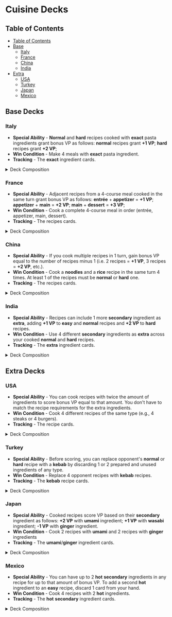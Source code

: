 # Cuisine Decks

## Table of Contents

- [Table of Contents](#table-of-contents)
- [Base](#base-decks)
  - [Italy](#italy)
  - [France](#france)
  - [China](#china)
  - [India](#india)
- [Extra](#extra-decks)
  - [USA](#usa)
  - [Turkey](#turkey)
  - [Japan](#japan)
  - [Mexico](#mexico)

## Base Decks

### Italy

- **Special Ability** - **Normal** and **hard** recipes cooked with **exact** pasta ingredients
grant bonus VP as follows: **normal** recipes grant **+1 VP**; **hard** recipes grant **+2 VP**;
- **Win Condition** - Make 4 meals with **exact** pasta ingredient.
- **Tracking** - The **exact** ingredient cards.

<details>
  <summary>Deck Composition</summary>

- Utensil Cards (3)
- Ingredient Cards (26)
  - Primary (14):
    - Spaghetti (2)
    - Fettuccine (2)
    - Tagliatelle (2)
    - Lasagna Sheets (2)
    - Ravioli (2)
    - Penne (2)
    - Gnocchi (2)
  - Secondary (9)
  - Optional (3):
    - Basil
    - Olive Oil
    - Parmigiano
- Recipe Cards (14):
  - Easy Recipes (4)
    - Pasta Aglio e Olio [kitchenware]
    - Penne al Pomodoro [cookware]
    - Cacio e Pepe [tableware]
    - Gnocchi alla Panna [kitchenware]
  - Normal Recipes (6)
    - Spaghetti Carbonara (Spaghetti) [cookware]
    - Fettuccine Alfredo (Fettuccine) [tableware]
    - Lasagna Verde (Lasagna Sheets) [kitchenware]
    - Tagliatelle alla Bolognese (Tagliatelle) [cookware]
    - Gnocchi alla Sorrentina (Gnocchi) [tableware]
    - Penne all’Arrabbiata (Penne) [kitchenware]
  - Hard Recipes (4)
    - Ravioli Burro e Salvia (Ravioli) [cookware]
    - Lasagna al Forno (Lasagna Sheets) [tableware]
    - Fettuccine ai Porcini e Tartufo (Fettuccine) [kitchenware]
    - Tagliatelle ai Funghi Porcini (Tagliatelle) [cookware]
- Action Cards (10)
- Country Card (1)
</details>

### France

- **Special Ability** - Adjacent recipes from a 4-course meal cooked in the same turn grant bonus
VP as follows: **entrée** + **appetizer** = **+1 VP**; **appetizer** + **main** = **+2 VP**; 
**main** + **dessert** = **+3 VP**;
- **Win Condition** - Cook a complete 4-course meal in order (entrée, appetizer, main, dessert).
- **Tracking** - The recipes cards.

<details>
  <summary>Deck Composition</summary>

- Utensil Cards (3)
- Ingredient Cards (25)
  - Primary (12)
  - Secondary (10)
  - Optional (3):
    - Wine
    - Butter
    - Cream
- Recipe Cards (15):
  - Easy Recipes (4)
    - Soupe à l’Oignon (entrée) [kitchenware]
    - Bouillabaisse (entrée) [cookware]
    - Garbure (entrée) [tableware]
    - Tourin (entrée) [kitchenware]
  - Normal Recipes (8):
    - Quiche Lorraine (Appetizer) [cookware]
    - Escargots de Bourguignon (Appetizer) [tableware]
    - Salade Niçoise (Appetizer) [kitchenware]
    - Soufflé au Fromage (Appetizer) [cookware]
    - Ratatouille (Main) [tableware]
    - Boeuf Bourguignon (Main) [kitchenware]
    - Châteaubriand (Main) [cookware]
    - Croque Monsieur (Main) [tableware]
  - Hard Recipes (3):	
    - Pain Perdu (Dessert) [kitchenware]
    - Crème Brûlée (Dessert) [cookware]
    - Tarte Tatin (Dessert) [tableware]
- Action Cards (10)
- Country Card (1)
</details>

### China

- **Special Ability** - If you cook multiple recipes in 1 turn, gain bonus VP equal to the number
of recipes minus 1 (i.e. 2 recipes = **+1 VP**, 3 recipes = **+2 VP**, etc.).
- **Win Condition** - Cook a **noodles** and a **rice** recipe in the same turn 4 times. At least
1 of the recipes must be **normal** or **hard** one.
- **Tracking** - The recipes cards.

<details>
  <summary>Deck Composition</summary>

- Utensil Cards (3)
- Ingredient Cards (24)  
  - Primary (12):
  - Secondary (9)
  - Optional (3):
    - Shiitake Mushrooms
    - Soy Sauce
    - Mung Bean Sprouts
- Recipe Cards (16):
  - Easy Recipes (7)
    - Egg Fried Rice (Rice) [kitchenware]
    - Coconut Rice (Rice) [cookware]
    - Congee (Rice) [tableware]
    - Sticky Rice with Mango (Rice) [kitchenware]
    - Cold Sesame Noodles (Noodles) [cookware]
    - Scallion Oil Noodles (Noodles) [tableware]
    - Zha Jiang Mian (Noodles) [kitchenware]
  - Normal Recipes (7):
    - Soup Noodles with Chicken (Noodles) [cookware]
    - Hainanese Chicken Rice (Rice) [tableware]
    - Claypot Rice (Rice) [kitchenware]
    - Yangzhou Fried Rice (Rice) [cookware]
    - Cantonese Beef Chow Fun (Noodles) [tableware]
    - Sichuan Dan Dan Noodles (Noodles) [kitchenware]
    - Lo Mein (Noodles) [cookware]
  - Hard Recipes (2)
    - Peking Duck Fried Rice (Rice) [tableware]
    - Dragon Beard Noodles (Noodles) [kitchenware]
- Action Cards (10)
- Country Card (1)
</details>

### India

- **Special Ability** - Recipes can include 1 more **secondary** ingredient as **extra**, adding 
**+1 VP** to **easy** and **normal** recipes and **+2 VP** to **hard** recipes.
- **Win Condition** - Use 4 different **secondary** ingredients as **extra** across your cooked
**normal** and **hard** recipes.
- **Tracking** - The **extra** ingredient cards.

<details>
  <summary>Deck Composition</summary>

- Utensil Cards (3)
- Ingredient Cards (26):
  - Primary (11)
  - Secondary (12):
    - Cumin (2)
    - Saffron (2)
    - Turmeric (2)
    - Coriander (2)
    - Cinnamon (2)
    - Cardamom (2)
  - Optional (3):
    - Ghee
    - Coconut Milk
    - Cashew
- Recipe Cards (14):
  - Easy Recipes (4):
    - Jeera Rice [kitchenware]
    - Spiced Lentil Soup [cookware]
    - Tamarind Rice [tableware]
    - Lemon Rice [kitchenware]
  - Normal Recipes (7):
    - Biryani [cookware]
    - Dal Tadka [tableware]
    - Masoor Dal [kitchenware]
    - Chana Masala [cookware]
    - Aloo Gobi [tableware]
    - Paneer Butter Masala [kitchenware]
    - Vegetable Korma [cookware]
  - Hard Recipes (3):
    - Coconut Curry [tableware]
    - Rogan Josh [kitchenware]
    - Malai Kofta [cookware]
- Action Cards (10)
- Country Card (1)
</details>

## Extra Decks

### USA

- **Special Ability** - You can cook recipes with twice the amount of ingredients to score bonus
VP equal to that amount. You don't have to match the recipe requirements for the extra ingredients.
- **Win Condition** - Cook 4 different recipes of the same type (e.g., 4 steaks or 4 burgers).
- **Tracking** - The recipe cards.

<details>
  <summary>Deck Composition</summary>

- Utensil Cards (3)
- Ingredient Cards (24)
  - Primary (12)
  - Secondary (9)
  - Optional (3):
    - Ketchup
    - Mustard
    - Mayo
- Recipe Cards (16):
  - Easy Recipes (4)
    - Lobster Roll [kitchenware]
    - Cornbread [cookware]
    - Clam Chowder [tableware]
    - Johnny Cakes [kitchenware]
  - Normal Recipes (8):
    - Juicy Lucy (Burger) [cookware]
    - Classic Cheeseburger (Burger) [tableware]
    - Bacon Cheeseburger (Burger) [kitchenware]
    - Green Chile Cheeseburger (Burger) [cookware]
    - Philly Cheesesteak (Steak) [tableware]
    - Tomahawk Steak (Steak) [kitchenware]
    - Porterhouse Steak (Steak) [cookware]
    - Ribeye Steak (Steak) [tableware]
  - Hard Recipes (4):
    - Luther Burger (Burger) [kitchenware]
    - Deep-fried Burger (Burger) [cookware]
    - T-bone Steak (Steak) [tableware]
    - New York Strip (Steak) [kitchenware]
- Action Cards (10)
- Country Card (1)
</details>

### Turkey

- **Special Ability** - Before scoring, you can replace opponent's **normal** or **hard** recipe
with a **kebab** by discarding 1 or 2 prepared and unused ingredients of any type.
- **Win Condition** - Replace 4 opponent recipes with **kebab** recipes.
- **Tracking** - The **kebab** recipe cards.

<details>
  <summary>Deck Composition</summary>

- Utensil Cards (3)
- Ingredient Cards (25):
  - Primary (13)
  - Secondary (8)
  - Optional (4):
    - Sumac
    - Paprika
    - Pomegranate Juice
    - Tahini
- Recipe Cards (15):
  - Easy Recipes (8):
    - Shish Kebab [kitchenware]
    - Adana Kebab [cookware]
    - Iskender Kebab [tableware]
    - Patlican Kebab [kitchenware]
    - Ciğer Kebab [cookware]
    - Döner Kebab [tableware]
    - Beyti Kebab [kitchenware]
    - Tepsi Kebab [cookware]
  - Normal Recipes (5):
    - Lahmacun [tableware]
    - Pide [kitchenware]
    - Köftesi [cookware]
    - Muhammara [tableware]
    - Imam Bayildi [kitchenware]
  - Hard Recipes (2):
    - Baklava [cookware]
    - Tulumba [tableware]
- Action Cards (10)
- Country Card (1)
</details>

### Japan

- **Special Ability** - Cooked recipes score VP based on their **secondary** ingredient as follows:
**+2 VP** with **umami** ingredient; **+1 VP** with **wasabi** ingredient; **-1 VP** with
**ginger** ingredient. 
- **Win Condition** - Cook 2 recipes with **umami** and 2 recipes with **ginger** ingredients
- **Tracking** - The **umami**/**ginger** ingredient cards.

<details>
  <summary>Deck Composition</summary>

- Utensil Cards (3)
- Ingredient Cards (26):  
  - Primary (11)
  - Secondary (12):
    - Umami (5)
    - Wasabi (4)
    - Ginger (3)
  - Optional (3):
    - Nori
    - Sesame Oil
    - Rice Vinegar
- Recipe Cards (14): 
  - Easy Recipes (3)
    - Shoyu Ramen [kitchenware]
    - Onigiri [cookware]
    - Edamame Salad [tableware]
  - Normal Recipes (8):
    - Tamago Sushi [kitchenware]
    - Miso Ramen [cookware]
    - Tonkotsu Ramen [tableware]
    - California Roll [kitchenware]
    - Spicy Tuna Roll [cookware]
    - Udon Noodles with Tempura [tableware]
    - Okonomiyaki [kitchenware]
    - Takoyaki [cookware]
  - Hard Recipes (3):
    - Unagi Sushi Platter [tableware]
    - Ramen Tonkotsu Deluxe [kitchenware]
    - Gyoza [cookware]
- Action Cards (10)
- Country Card (1)
</details>

### Mexico

- **Special Ability** - You can have up to 2 **hot** **secondary** ingredients in any recipe for
up to that amount of bonus VP. To add a second **hot** ingredient to an **easy** recipe, discard
1 card from your hand.
- **Win Condition** - Cook 4 recipes with 2 **hot** ingredients.
- **Tracking** - The **hot** **secondary** ingredient cards.

<details>
  <summary>Deck Composition</summary>

- Utensil Cards (3)
- Ingredient Cards (27):
  - Primary (11)
  - Secondary (13):
    - Habanero (Hot) (4)
    - Jalapeño (Hot) (4)
    - Avocado (5)
  - Optional (3):
    - Lime
    - Cilantro
    - Sour Cream
- Recipe Cards (13):
  - Easy Recipes (5):
    - Quesadilla [kitchenware]
    - Taco de Frijoles [cookware]
    - Chilaquiles Verdes [tableware]
    - Carne Asada Tacos [kitchenware]
    - Enchiladas Rojas [cookware]
  - Normal Recipes (6):
    - Mole Poblano with Rice [tableware]
    - Burrito de Frijoles [kitchenware]
    - Chicken Fajitas [cookware]
    - Tostadas de Pollo [tableware]
    - Pico de Gallo Nachos [kitchenware]
    - Taco al Pastor [cookware]
  - Hard Recipes (2):
    - Pozole Rojo [tableware]
    - Chiles Rellenos [kitchenware]
- Action Cards (10)
- Country Card (1)
</details>
